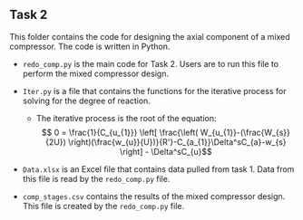 ## __Task 2__

This folder contains the code for designing the axial component of a mixed compressor. The code is written in Python. 

* `redo_comp.py` is the main code for Task 2. Users are to run this file to perform the mixed compressor design.

* `Iter.py` is a file that contains the functions for the iterative process for solving for the degree of reaction. 
    * The iterative process is the root of the equation:
    $$ 0 = \frac{1}{C_{u_{1}}} \left[ \frac{\left( W_{u_{1}}-(\frac{W_{s}}{2U}) \right)(\frac{w_{u}}{U})}{R'}-C_{a_{1}}\Delta^sC_{a}-w_{s} \right] - \Delta^sC_{u}$$

* `Data.xlsx` is an Excel file that contains data pulled from task 1. Data from this file is read by the `redo_comp.py` file.

* `comp_stages.csv` contains the results of the mixed compressor design. This file is created by the `redo_comp.py` file.